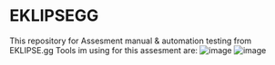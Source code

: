 # EKLIPSEGG
This repository for Assesment manual & automation testing from EKLIPSE.gg
Tools im using for this assesment are:
![image](https://github.com/user-attachments/assets/f7f56d2d-ed74-4bdd-b3f1-f5509f4c7e9c)
![image](https://github.com/user-attachments/assets/b4be5db1-3469-422c-aea3-90e3b5cde430)



